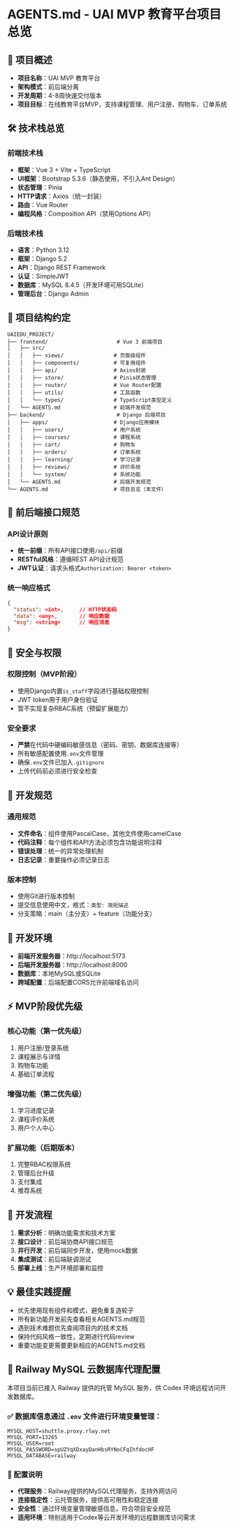 # AGENTS.md - UAI MVP 教育平台项目总览

## 🎯 项目概述
- **项目名称**：UAI MVP 教育平台
- **架构模式**：前后端分离
- **开发周期**：4-8周快速交付版本
- **项目目标**：在线教育平台MVP，支持课程管理、用户注册、购物车、订单系统

## 🛠 技术栈总览
### 前端技术栈
- **框架**：Vue 3 + Vite + TypeScript
- **UI框架**：Bootstrap 5.3.6（静态使用，不引入Ant Design）
- **状态管理**：Pinia
- **HTTP请求**：Axios（统一封装）
- **路由**：Vue Router
- **编程风格**：Composition API（禁用Options API）

### 后端技术栈
- **语言**：Python 3.12
- **框架**：Django 5.2
- **API**：Django REST Framework
- **认证**：SimpleJWT
- **数据库**：MySQL 8.4.5（开发环境可用SQLite）
- **管理后台**：Django Admin

## 📁 项目结构约定
```
UAIEDU_PROJECT/
├── frontend/                      # Vue 3 前端项目
│   ├── src/
│   │   ├── views/                # 页面级组件
│   │   ├── components/           # 可复用组件
│   │   ├── api/                  # Axios封装
│   │   ├── store/                # Pinia状态管理
│   │   ├── router/               # Vue Router配置
│   │   ├── utils/                # 工具函数
│   │   └── types/                # TypeScript类型定义
│   └── AGENTS.md                 # 前端开发规范
├── backend/                       # Django 后端项目
│   ├── apps/                     # Django应用模块
│   │   ├── users/                # 用户系统
│   │   ├── courses/              # 课程系统
│   │   ├── cart/                 # 购物车
│   │   ├── orders/               # 订单系统
│   │   ├── learning/             # 学习记录
│   │   ├── reviews/              # 评价系统
│   │   └── system/               # 系统功能
│   └── AGENTS.md                 # 后端开发规范
└── AGENTS.md                     # 项目总览（本文件）
```

## 🔄 前后端接口规范
### API设计原则
- **统一前缀**：所有API接口使用`/api/`前缀
- **RESTful风格**：遵循REST API设计规范
- **JWT认证**：请求头格式`Authorization: Bearer <token>`

### 统一响应格式
```json
{
  "status": <int>,     // HTTP状态码
  "data": <any>,       // 响应数据
  "msg": <string>      // 响应消息
}
```

## 🔐 安全与权限
### 权限控制（MVP阶段）
- 使用Django内置`is_staff`字段进行基础权限控制
- JWT token用于用户身份验证
- 暂不实现复杂RBAC系统（预留扩展能力）

### 安全要求
- **严禁**在代码中硬编码敏感信息（密码、密钥、数据库连接等）
- 所有敏感配置使用`.env`文件管理
- 确保`.env`文件已加入`.gitignore`
- 上传代码前必须进行安全检查

## 📏 开发规范
### 通用规范
- **文件命名**：组件使用PascalCase，其他文件使用camelCase
- **代码注释**：每个组件和API方法必须包含功能说明注释
- **错误处理**：统一的异常处理机制
- **日志记录**：重要操作必须记录日志

### 版本控制
- 使用Git进行版本控制
- 提交信息使用中文，格式：`类型: 简短描述`
- 分支策略：main（主分支）+ feature（功能分支）

## 🚀 开发环境
- **前端开发服务器**：http://localhost:5173
- **后端开发服务器**：http://localhost:8000
- **数据库**：本地MySQL或SQLite
- **跨域配置**：后端配置CORS允许前端域名访问

## ⚡ MVP阶段优先级
### 核心功能（第一优先级）
1. 用户注册/登录系统
2. 课程展示与详情
3. 购物车功能
4. 基础订单流程

### 增强功能（第二优先级）
1. 学习进度记录
2. 课程评价系统
3. 用户个人中心

### 扩展功能（后期版本）
1. 完整RBAC权限系统
2. 管理后台升级
3. 支付集成
4. 推荐系统

## 📝 开发流程
1. **需求分析**：明确功能需求和技术方案
2. **接口设计**：前后端协商API接口规范
3. **并行开发**：前后端同步开发，使用mock数据
4. **集成测试**：前后端联调测试
5. **部署上线**：生产环境部署和监控

## 💡 最佳实践提醒
- 优先使用现有组件和模式，避免重复造轮子
- 所有新功能开发前先查看相关AGENTS.md规范
- 遇到技术难题优先查阅项目内的技术文档
- 保持代码风格一致性，定期进行代码review
- 重要功能变更需要更新相应的AGENTS.md文档

## 📡 Railway MySQL 云数据库代理配置

本项目当前已接入 Railway 提供的托管 MySQL 服务，供 Codex 环境远程访问开发数据库。

### ✅ 数据库信息通过 `.env` 文件进行环境变量管理：
```env
MYSQL_HOST=shuttle.proxy.rlwy.net
MYSQL_PORT=13265
MYSQL_USER=root
MYSQL_PASSWORD=spUZYqXDxayDanHbsRYNoCFqIhfdocHF
MYSQL_DATABASE=railway
```

### 🔧 配置说明
- **代理服务**：Railway提供的MySQL代理服务，支持外网访问
- **连接稳定性**：云托管服务，提供高可用性和稳定连接
- **安全性**：通过环境变量管理敏感信息，符合项目安全规范
- **适用环境**：特别适用于Codex等云开发环境的远程数据库访问需求 